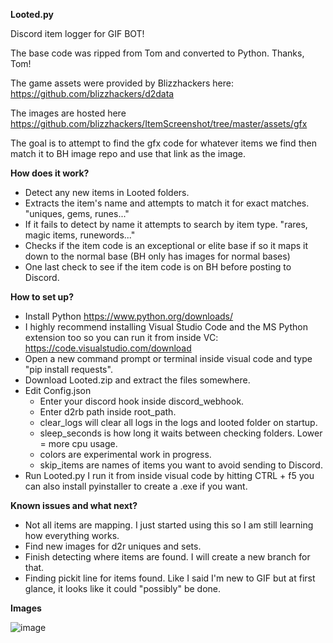 **Looted.py**

Discord item logger for GIF BOT!

The base code was ripped from Tom and converted to Python.  Thanks, Tom!

The game assets were provided by Blizzhackers here: https://github.com/blizzhackers/d2data

The images are hosted here https://github.com/blizzhackers/ItemScreenshot/tree/master/assets/gfx

The goal is to attempt to find the gfx code for whatever items we find then match it to BH image repo and use that link as the image.


**How does it work?**
- Detect any new items in Looted folders.
- Extracts the item's name and attempts to match it for exact matches.  "uniques, gems, runes..."
- If it fails to detect by name it attempts to search by item type. "rares, magic items, runewords..."
- Checks if the item code is an exceptional or elite base if so it maps it down to the normal base (BH only has images for normal bases)
- One last check to see if the item code is on BH before posting to Discord.


**How to set up?**
- Install Python https://www.python.org/downloads/
- I highly recommend installing Visual Studio  Code and the MS Python extension too so you can run it from inside VC: https://code.visualstudio.com/download
- Open a new command prompt or terminal inside visual code and type "pip install requests".
- Download Looted.zip and extract the files somewhere.
- Edit Config.json
  - Enter your discord hook inside discord_webhook.
  - Enter d2rb path inside root_path.
  - clear_logs will clear all logs in the logs and looted folder on startup.
  - sleep_seconds is how long it waits between checking folders.  Lower = more cpu usage.
  - colors are experimental work in progress.
  - skip_items are names of items you want to avoid sending to Discord.
- Run Looted.py I run it from inside visual code by hitting CTRL + f5  you can also install pyinstaller to create a .exe if you want.


**Known issues and what next?**
- Not all items are mapping.  I just started using this so I am still learning how everything works.
- Find new images for d2r uniques and sets.
- Finish detecting where items are found.  I will create a new branch for that.
- Finding pickit line for items found.  Like I said I'm new to GIF but at first glance, it looks like it could "possibly" be done.


**Images**

![image](https://github.com/magace/Looted/assets/7795098/1f72a0fa-8c16-44ad-8280-41bc0e985131)

